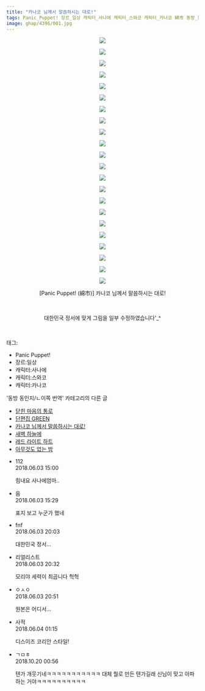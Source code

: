```yaml
---
title: "카나코 님께서 말씀하시는 대로!"
tags: Panic_Puppet! 장르_일상 캐릭터_사나에 캐릭터_스와코 캐릭터_카나코 綿市 동방_동인지／ㄴ이쪽_번역
image: ghap/4396/001.jpg
---
```

<div class="article">
<p style="text-align: center; clear: none; float: none;"><img src="{{ site.nasurl }}/ghap/4396/001.jpg"/></p>
<p style="text-align: center; clear: none; float: none;"><img src="{{ site.nasurl }}/ghap/4396/002.jpg"/></p>
<p style="text-align: center; clear: none; float: none;"><img src="{{ site.nasurl }}/ghap/4396/003.jpg"/></p>
<p style="text-align: center; clear: none; float: none;"><img src="{{ site.nasurl }}/ghap/4396/004.jpg"/></p>
<p style="text-align: center; clear: none; float: none;"><img src="{{ site.nasurl }}/ghap/4396/005.jpg"/></p>
<p style="text-align: center; clear: none; float: none;"><img src="{{ site.nasurl }}/ghap/4396/006.jpg"/></p>
<p style="text-align: center; clear: none; float: none;"><img src="{{ site.nasurl }}/ghap/4396/007.jpg"/></p>
<p style="text-align: center; clear: none; float: none;"><img src="{{ site.nasurl }}/ghap/4396/008.jpg"/></p>
<p style="text-align: center; clear: none; float: none;"><img src="{{ site.nasurl }}/ghap/4396/009.jpg"/></p>
<p style="text-align: center; clear: none; float: none;"><img src="{{ site.nasurl }}/ghap/4396/010.jpg"/></p>
<p style="text-align: center; clear: none; float: none;"><img src="{{ site.nasurl }}/ghap/4396/011.jpg"/></p>
<p style="text-align: center; clear: none; float: none;"><img src="{{ site.nasurl }}/ghap/4396/012.jpg"/></p>
<p style="text-align: center; clear: none; float: none;"><img src="{{ site.nasurl }}/ghap/4396/013.jpg"/></p>
<p style="text-align: center; clear: none; float: none;"><img src="{{ site.nasurl }}/ghap/4396/014.jpg"/></p>
<p style="text-align: center; clear: none; float: none;"><img src="{{ site.nasurl }}/ghap/4396/015.jpg"/></p>
<p style="text-align: center; clear: none; float: none;"><img src="{{ site.nasurl }}/ghap/4396/016.jpg"/></p>
<p style="text-align: center; clear: none; float: none;"><img src="{{ site.nasurl }}/ghap/4396/017.jpg"/></p>
<p style="text-align: center; clear: none; float: none;"><img src="{{ site.nasurl }}/ghap/4396/018.jpg"/></p>
<p style="text-align: center; clear: none; float: none;"><img src="{{ site.nasurl }}/ghap/4396/019.jpg"/></p>
<p style="text-align: center; clear: none; float: none;"><img src="{{ site.nasurl }}/ghap/4396/020.jpg"/></p>
<p style="text-align: center; clear: none; float: none;"><img src="{{ site.nasurl }}/ghap/4396/021.jpg"/></p>
<p style="text-align: center; clear: none; float: none;"><img src="{{ site.nasurl }}/ghap/4396/022.jpg"/></p>
<p style="text-align: center; clear: none; float: none;">[Panic Puppet! (綿市)] 카나코 님께서 말씀하시는 대로!</p>
<p style="text-align: center; clear: none; float: none;"><br/></p>
<p style="text-align: center; clear: none; float: none;">대한민국 정서에 맞게 그림을 일부 수정하였습니다'_^</p>
<p><br/></p>
</div><div class="tagTrail">
<p>태그: </p>
<ul>
<li>Panic Puppet!</li>
<li>장르:일상</li>
<li>캐릭터:사나에</li>
<li>캐릭터:스와코</li>
<li>캐릭터:카나코</li>
</ul>
</div><div class="another">
<p>'동방 동인지/ㄴ이쪽 번역' 카테고리의 다른 글</p>
<ul>
<li><a href="/2018-06-18-ghap_4476">닫힌 마음의 통로</a></li>
<li><a href="/2018-06-07-ghap_4115">단편집 GREEN</a></li>
<li><a href="/2018-06-03-ghap_4396">카나코 님께서 말씀하시는 대로!</a></li>
<li><a href="/2018-06-01-ghap_4395">새벽 하늘에</a></li>
<li><a href="/2018-05-29-ghap_4394">레드 라이트 하트</a></li>
<li><a href="/2018-05-28-ghap_4391">아무것도 없는 밤</a></li>
</ul>
</div><div class="cb_module cb_fluid">
<div class="cb_wrt cb_profile">
<div class="comment">
<ul>
<li class="cb_thumb_off" id="comment15265835">
<div class="cb_comment_area">
<div class="cb_info_area">
<div class="cb_section">
<span class="cb_nick_name">112</span>
</div>
<div class="cb_section">
<span class="cb_date">2018.06.03 15:00 </span>
</div>
</div>
<div class="cb_dsc_comment">
<p class="cb_dsc">
											힘내요 사나에엄마..
										</p>
</div>
</div></li>
<li class="cb_thumb_off" id="comment15265839">
<div class="cb_comment_area">
<div class="cb_info_area">
<div class="cb_section">
<span class="cb_nick_name">음</span>
</div>
<div class="cb_section">
<span class="cb_date">2018.06.03 15:29 </span>
</div>
</div>
<div class="cb_dsc_comment">
<p class="cb_dsc">
											표지 보고 누군가 했네 
										</p>
</div>
</div></li>
<li class="cb_thumb_off" id="comment15265915">
<div class="cb_comment_area">
<div class="cb_info_area">
<div class="cb_section">
<span class="cb_nick_name">fnf</span>
</div>
<div class="cb_section">
<span class="cb_date">2018.06.03 20:03 </span>
</div>
</div>
<div class="cb_dsc_comment">
<p class="cb_dsc">
											대한민국 정서...
										</p>
</div>
</div></li>
<li class="cb_thumb_off" id="comment15265919">
<div class="cb_comment_area">
<div class="cb_info_area">
<div class="cb_section">
<span class="cb_nick_name">리얼리스트</span>
</div>
<div class="cb_section">
<span class="cb_date">2018.06.03 20:32 </span>
</div>
</div>
<div class="cb_dsc_comment">
<p class="cb_dsc">
											모리야 세력이 최곱니다 헉헉
										</p>
</div>
</div></li>
<li class="cb_thumb_off" id="comment15265924">
<div class="cb_comment_area">
<div class="cb_info_area">
<div class="cb_section">
<span class="cb_nick_name">ㅇㅅㅇ</span>
</div>
<div class="cb_section">
<span class="cb_date">2018.06.03 20:51 </span>
</div>
</div>
<div class="cb_dsc_comment">
<p class="cb_dsc">
											원본은 어디서...
										</p>
</div>
</div></li>
<li class="cb_thumb_off" id="comment15266026">
<div class="cb_comment_area">
<div class="cb_info_area">
<div class="cb_section">
<span class="cb_nick_name">사적</span>
</div>
<div class="cb_section">
<span class="cb_date">2018.06.04 01:15 </span>
</div>
</div>
<div class="cb_dsc_comment">
<p class="cb_dsc">
											디스이즈 코리안 스타일!
										</p>
</div>
</div></li>
<li class="cb_thumb_off" id="comment15358547">
<div class="cb_comment_area">
<div class="cb_info_area">
<div class="cb_section">
<span class="cb_nick_name">ㄱㅁㅎ</span>
</div>
<div class="cb_section">
<span class="cb_date">2018.10.20 00:56 </span>
</div>
</div>
<div class="cb_dsc_comment">
<p class="cb_dsc">
											텐가 개웃기네ㅋㅋㅋㅋㅋㅋㅋㅋㅋㅋㅋ 대체 뭘로 만든 텐가길래 신님이 맞고 아파하는 거야ㅋㅋㅋㅋㅋㅋㅋㅋㅋㅋ
										</p>
</div>
</div></li>
</ul>
</div>
</div><!-- commentList close -->
</div>